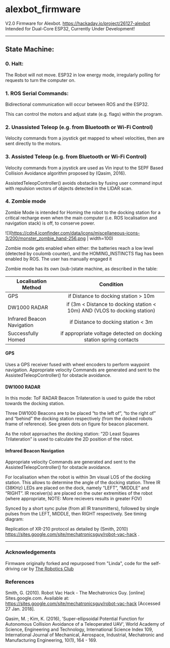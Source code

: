 # alexbot_firmware
V2.0 Firmware for Alexbot. https://hackaday.io/project/26127-alexbot  
Intended for Dual-Core ESP32, Currently Under Development!
  
---      
 
## State Machine:
### 0. Halt:
The Robot will not move. ESP32 in low energy mode, irregularly polling for requests to turn the computer on.
### 1. ROS Serial Commands:
Bidirectional communication will occur between ROS and the ESP32.

This can control the motors and adjust state (e.g. flags) within the program.
### 2. Unassisted Teleop (e.g. from Bluetooth or Wi-Fi Control)
Velocity commands from a joystick get mapped to wheel velocities, then are sent directly to the motors.
### 3. Assisted Teleop (e.g. from Bluetooth or Wi-Fi Control)
Velocity commands from a joystick are used as Vin input to the SEPF Based Collision Avoidance algorithm proposed by (Qasim, 2016).

AssistedTeleopController() avoids obstacles by fusing user command input with repulsion vectors of objects detected in the LIDAR scan.
### 4. Zombie mode
Zombie Mode is intended for Homing the robot to the docking station for a critical recharge even when the main computer (i.e. ROS localisation and navigation stack) is off, to conserve power.

![](https://cdn4.iconfinder.com/data/icons/miscellaneous-icons-3/200/monster_zombie_hand-256.png | width=100)

Zombie mode gets enabled when either:
the batteries reach a low level (detected by coulomb counter), and the HOMING_INSTINCTS flag has been enabled by ROS.
The user has manually engaged it

Zombie mode has its own (sub-)state machine, as described in the table:

| Localisation Method               | Condition |
| --------------------              |:-------------:|
| GPS                               | if Distance to docking station > 10m |
| DW1000 RADAR                      | if (3m < Distance to docking station  < 10m)  AND (VLOS to docking station) |
| Infrared Beacon Navigation        | if Distance to docking station < 3m |
| Successfully Homed                | if appropriate voltage detected on docking station spring contacts |

#### GPS
Uses a GPS receiver fused with wheel encoders to perform waypoint navigation.
Appropriate velocity Commands are generated and sent to the AssistedTeleopController() for obstacle avoidance.

#### DW1000 RADAR
In this mode: ToF RADAR Beacon Trilateration is used to guide the robot towards the docking station.

Three DW1000 Beacons are to be placed “to the left of”, “to the right of” and “behind” the docking station respectively (from the docked robots frame of reference). See green dots on figure for beacon placement.

As the robot approaches the docking station: “2D Least Squares Trilateration” is used to calculate the 2D position of the robot.

#### Infrared Beacon Navigation
Appropriate velocity Commands are generated and sent to the AssistedTeleopController() for obstacle avoidance.

For localisation when the robot is within 3m visual LOS of the docking station. This allows to determine the angle of the docking station. Three IR (38KHz) LEDs are placed on the dock, namely “LEFT”, “MIDDLE” and “RIGHT”. IR receiver(s) are placed on the outer extremities of the robot (where appropriate, NOTE: More recievers results in greater FOV)

Synced by a short sync pulse (from all IR transmitters), followed by single pulses from the LEFT, MIDDLE, then RIGHT respectively. See timing diagram:

Replication of XR-210 protocol as detailed by (Smith, 2010)
https://sites.google.com/site/mechatronicsguy/robot-vac-hack .
  
---  
### Acknowledgements

Firmware originally forked and repurposed from "Linda", code for the self-driving car by [The Robotics Club](https://www.theroboticsclub.org/)

### References

Smith, G. (2010). Robot Vac Hack - The Mechatronics Guy. [online] Sites.google.com. Available at: https://sites.google.com/site/mechatronicsguy/robot-vac-hack [Accessed 27 Jan. 2018].

Qasim, M. ; Kim, K. (2016), 'Super-ellipsoidal Potential Function for Autonomous Collision Avoidance of a Teleoperated UAV', World Academy of Science, Engineering and Technology, International Science Index 109, International Journal of Mechanical, Aerospace, Industrial, Mechatronic and Manufacturing Engineering, 10(1), 164 - 169.

